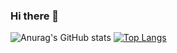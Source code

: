 ### Hi there 👋

<!--
**ezequielln87/ezequielln87** is a ✨ _special_ ✨ repository because its `README.md` (this file) appears on your GitHub profile.

Here are some ideas to get you started:

- 🔭 I’m currently working on ...
- 🌱 I’m currently learning ...
- 👯 I’m looking to collaborate on ...
- 🤔 I’m looking for help with ...
- 💬 Ask me about ...
- 📫 How to reach me: ...
- 😄 Pronouns: ...
- ⚡ Fun fact: ...
-->

![Anurag's GitHub stats](https://github-readme-stats.vercel.app/api?username=ezequielln87&show_icons=true&theme=dark)
[![Top Langs](https://github-readme-stats.vercel.app/api/top-langs/?username=ezequielln87&layout=large&theme=dark)](https://github.com/anuraghazra/github-readme-stats)
